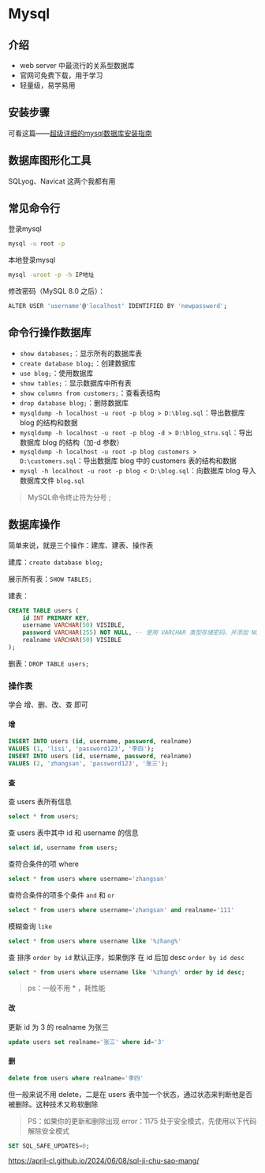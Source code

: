 # Mysql



## 介绍

-   web server 中最流行的关系型数据库
-   官网可免费下载，用于学习
-   轻量级，易学易用

## 安装步骤

可看这篇——[超级详细的mysql数据库安装指南](https://zhuanlan.zhihu.com/p/37152572)

## 数据库图形化工具

SQLyog、Navicat 这两个我都有用

## 常见命令行

登录mysql

```bash
mysql -u root -p
```

本地登录mysql

```bash
mysql -uroot -p -h IP地址
```

修改密码（MySQL 8.0 之后）：

```bash
ALTER USER 'username'@'localhost' IDENTIFIED BY 'newpassword';
```



## 命令行操作数据库

- `show databases;`：显示所有的数据库表
- `create database blog;`：创建数据库
- `use blog;`：使用数据库
- `show tables;`：显示数据库中所有表
- `show columns from customers;`：查看表结构
- `drop database blog;`：删除数据库
- `mysqldump -h localhost -u root -p blog > D:\blog.sql`：导出数据库 blog 的结构和数据
- `mysqldump -h localhost -u root -p blog -d > D:\blog_stru.sql`：导出数据库 blog 的结构（加-d 参数）
- `mysqldump -h localhost -u root -p blog customers > D:\customers.sql`：导出数据库 blog 中的 customers 表的结构和数据
- `mysql -h localhost -u root -p blog < D:\blog.sql`：向数据库 blog 导入数据库文件 `blog.sql`

> MySQL命令终止符为分号 ;

## 数据库操作

简单来说，就是三个操作：建库、建表、操作表

建库：`create database blog;`

展示所有表：`SHOW TABLES;`

建表：

```sql
CREATE TABLE users (
    id INT PRIMARY KEY,
    username VARCHAR(50) VISIBLE,
    password VARCHAR(255) NOT NULL, -- 使用 VARCHAR 类型存储密码，并添加 NOT NULL 约束
    realname VARCHAR(50) VISIBLE
);
```

删表：`DROP TABLE users;`



### 操作表

学会 增、删、改、查 即可

#### 增

```sql
INSERT INTO users (id, username, password, realname)
VALUES (1, 'lisi', 'password123', '李四');
INSERT INTO users (id, username, password, realname)
VALUES (2, 'zhangsan', 'password123', '张三');
```

#### 查

查 users 表所有信息

```sql
select * from users;
```

查 users 表中其中 id 和 username 的信息

```sql
select id, username from users;
```

查符合条件的项 where

```sql
select * from users where username='zhangsan'
```

查符合条件的项多个条件 `and` 和 `or`

```sql
select * from users where username='zhangsan' and realname='111'
```

模糊查询 `like`

```sql
select * from users where username like '%zhang%'
```

查 排序 `order by id` 默认正序，如果倒序 在 id 后加 desc `order by id desc`

```sql
select * from users where username like '%zhang%' order by id desc;
```

> ps：一般不用 \* ，耗性能

#### 改

更新 id 为 3 的 realname 为张三

```sql
update users set realname='张三' where id='3'
```

#### 删

```sql
delete from users where realname='李四'
```

但一般来说不用 delete，二是在 users 表中加一个状态，通过状态来判断他是否被删除。这种技术又称软删除

> PS：如果你的更新和删除出现 error：1175 处于安全模式，先使用以下代码解除安全模式

```sql
SET SQL_SAFE_UPDATES=0;
```





https://april-cl.github.io/2024/06/08/sql-ji-chu-sao-mang/



